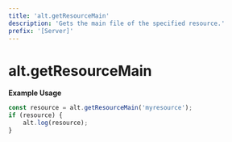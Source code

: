 ```yaml
---
title: 'alt.getResourceMain'
description: 'Gets the main file of the specified resource.'
prefix: '[Server]'
---
```


# alt.getResourceMain

**Example Usage**

```js
const resource = alt.getResourceMain('myresource');
if (resource) {
    alt.log(resource);
}
```
